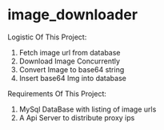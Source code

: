 # image_downloader
Logistic Of This Project:
1.  Fetch image url from database
2.  Download Image Concurrently
3.  Convert Image to base64 string
4.  Insert base64 Img into database

Requirements Of This Project:
1.  MySql DataBase with listing of image urls
2.  A Api Server to distribute proxy ips
